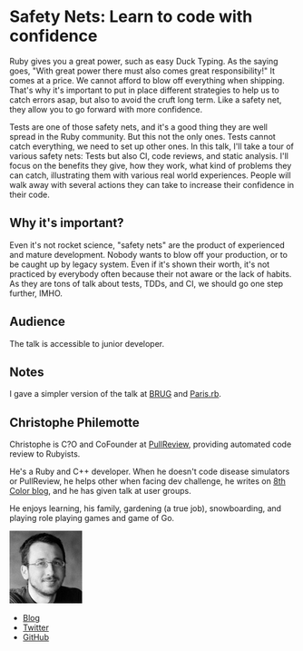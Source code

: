# Safety Nets: Learn to code with confidence

Ruby gives you a great power, such as easy Duck Typing. As the saying
goes, "With great power there must also comes great responsibility!" It comes at
a price. We cannot afford to blow off everything when shipping. That's why it's
important to put in place different strategies to help us to catch errors asap,
but also to avoid the cruft long term. Like a safety net, they allow you to go
forward with more confidence.

Tests are one of those safety nets, and it's a good thing they are well spread
in the Ruby community. But this not the only ones. Tests cannot catch
everything, we need to set up other ones. In this talk, I'll take a tour of
various safety nets: Tests but also CI, code reviews, and static analysis. I'll
focus on the benefits they give, how they work, what kind of problems they can
catch, illustrating them with various real world experiences. People will walk
away with several actions they can take to increase their confidence in their
code.

## Why it's important?

Even it's not rocket science, "safety nets" are the product of experienced and
mature development. Nobody wants to blow off your production, or to be caught up
by legacy system. Even if it's shown their worth, it's not practiced by
everybody often because their not aware or the lack of habits. As they are tons
of talk about tests, TDDs, and CI, we should go one step further, IMHO.

## Audience

The talk is accessible to junior developer.

## Notes

I gave a simpler version of the talk at [BRUG](https://github.com/8thcolor/brug-131105) and [Paris.rb](http://vimeo.com/86134344).

## Christophe Philemotte

Christophe is C?O and CoFounder at [PullReview](https://pullreview.com),
providing automated code review to Rubyists.

He's a Ruby and C++ developer. When he doesn't code disease simulators or
PullReview, he helps other when facing dev challenge, he writes on
[8th Color blog](http://8thcolor.com), and he has given talk at user groups.

He enjoys learning, his family, gardening (a true job), snowboarding, and playing
role playing games and game of Go.

![Profile picture](./christophe_philemotte.jpeg)

- [Blog](https://blog.8thcolor.com)
- [Twitter](https://twitter.com/_toch)
- [GitHub](https://github.com/toch)
